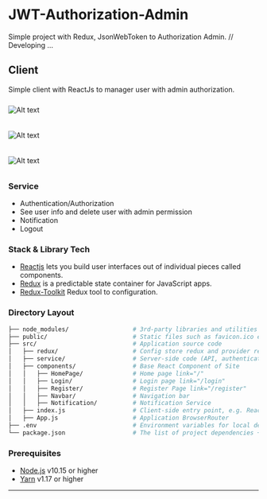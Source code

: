 # JWT-Authorization-Admin

Simple project with Redux, JsonWebToken to Authorization Admin. //
Developing ...

## Client

Simple client with ReactJs to manager user with admin authorization.


<img
  src="https://i.ibb.co/DDL0ZyL/z4185139899398-7e1285e73ed8091a526772fb81dd76cf.jpg"
  alt="Alt text"
  title="Pic1"
  style="display: inline-block; margin: 10 auto; max-width: 200px">

<img
  src="https://i.ibb.co/qD25qxX/z4185139918698-61069b65bbcd51eb6dcac4f3fbaa9a9b.jpg"
  alt="Alt text"
  title="Pic2"
  style="display: inline-block; margin: 10 auto; max-width: 200px">

<img
  src="https://i.ibb.co/YTr3Z6X/z4185139993594-0a7eb4314f5db32f88f404929c2675d2.jpg"
  alt="Alt text"
  title="Pic2"
  style="display: inline-block; margin: 10 auto; max-width: 200px">

### Service

- Authentication/Authorization
- See user info and delete user with admin permission
- Notification
- Logout

### Stack & Library Tech
- [Reactjs](https://react.dev/) lets you build user interfaces out of individual pieces called components.
- [Redux](https://github.com/reduxjs/redux) is a predictable state container for JavaScript apps.
- [Redux-Toolkit](https://redux-toolkit.js.org/) Redux tool to configuration.

### Directory Layout
```bash
├── node_modules/                  # 3rd-party libraries and utilities
├── public/                        # Static files such as favicon.ico etc.                     
├── src/                           # Application source code
│   ├── redux/                     # Config store redux and provider reducer
│   ├── service/                   # Server-side code (API, authentication, etc.) and get data
│   ├── components/                # Base React Component of Site
│   │   ├── HomePage/              # Home page link="/"
│   │   ├── Login/                 # Login page link="/login"
│   │   ├── Register/              # Register Page link="/register"
│   │   ├── Navbar/                # Navigation bar
│   │   ├── Notification/          # Notification Service
│   ├── index.js                   # Client-side entry point, e.g. ReactDOM.render(<App />, container)
│   ├── App.js                     # Application BrowserRouter
├── .env                           # Environment variables for local development
└── package.json                   # The list of project dependencies + NPM scripts
```

### Prerequisites

- [Node.js][nodejs] v10.15 or higher
- [Yarn][yarn] v1.17 or higher &nbsp;




---
[nodejs]: https://nodejs.org/
[yarn]: https://yarnpkg.com/
